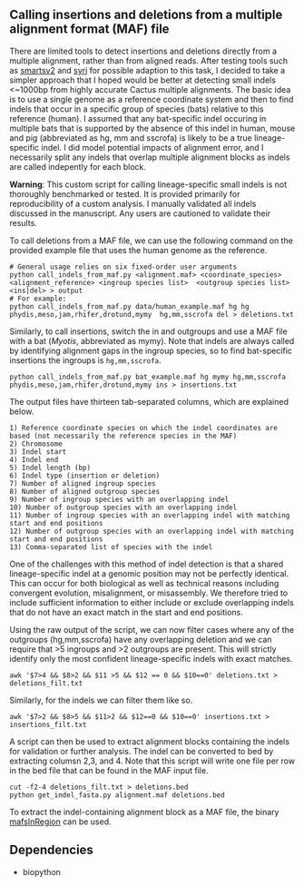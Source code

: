 
## Calling insertions and deletions from a multiple alignment format (MAF) file 

There are limited tools to detect insertions and deletions directly from a multiple alignment, rather than from aligned reads. After testing tools such as [smartsv2](https://github.com/EichlerLab/smrtsv2) and [syri](https://schneebergerlab.github.io/syri/) for possible adaption to this task, I decided to take a simpler approach that I hoped would be better at detecting small indels <~1000bp from highly accurate Cactus multiple alignments. The basic idea is to use a single genome as a reference coordinate system and then to find indels that occur in a specific group of species (bats) relative to this reference (human). I assumed that any bat-specific indel occuring in multiple bats that is supported by the absence of this indel in human, mouse and pig (abbreviated as hg, mm and sscrofa) is likely to be a true lineage-specific indel. I did model potential impacts of alignment error, and I necessarily split any indels that overlap multiple alignment blocks as indels are called indepently for each block.

**Warning**: This custom script for calling lineage-specific small indels is not thoroughly benchmarked or tested. It is provided primarily for reproducibility of a custom analysis. I manually validated all indels discussed in the manuscript. Any users are cautioned to validate their results.  

To call deletions from a MAF file, we can use the following command on the provided example file that uses the human genome as the reference. 
```
# General usage relies on six fixed-order user arguments
python call_indels_from_maf.py <alignment.maf> <coordinate_species> <alignment_reference> <ingroup species list>  <outgroup species list> <ins|del> > output
# For example:
python call_indels_from_maf.py data/human_example.maf hg hg phydis,meso,jam,rhifer,drotund,mymy  hg,mm,sscrofa del > deletions.txt
```

Similarly, to call insertions, switch the in and outgroups and use a MAF file with a bat (*Myotis*, abbreviated as mymy). Note that indels are always called by identifying alignment gaps in the ingroup species, so to find bat-specific insertions the ingroups is `hg,mm,sscrofa`.

```
python call_indels_from_maf.py bat_example.maf hg mymy hg,mm,sscrofa phydis,meso,jam,rhifer,drotund,mymy ins > insertions.txt
```

The output files have thirteen tab-separated columns, which are explained below.

```
1) Reference coordinate species on which the indel coordinates are based (not necessarily the reference species in the MAF)
2) Chromosome
3) Indel start
4) Indel end
5) Indel length (bp)
6) Indel type (insertion or deletion)
7) Number of aligned ingroup species
8) Number of aligned outgroup species
9) Number of ingroup species with an overlapping indel
10) Number of outgroup species with an overlapping indel
11) Number of ingroup species with an overlapping indel with matching start and end positions
12) Number of outgroup species with an overlapping indel with matching start and end positions
13) Comma-separated list of species with the indel
```

One of the challenges with this method of indel detection is that a shared lineage-specific indel at a genomic position may not be perfectly identical. This can occur for both biological as well as technical reasons including convergent evolution, misalignment, or misassembly. We therefore tried to include sufficient information to either include or exclude overlapping indels that do not have an exact match in the start and end positions.

Using the raw output of the script, we can now filter cases where any of the outgroups (hg,mm,sscrofa) have any overlapping deletion and we can require that >5 ingroups and >2 outgroups are present. This will strictly identify only the most confident lineage-specific indels with exact matches.

```
awk '$7>4 && $8>2 && $11 >5 && $12 == 0 && $10==0' deletions.txt > deletions_filt.txt
```

Similarly, for the indels we can filter them like so.

```
awk '$7>2 && $8>5 && $11>2 && $12==0 && $10==0' insertions.txt > insertions_filt.txt
```

A script can then be used to extract alignment blocks containing the indels for validation or further analysis. The indel can be converted to bed by extracting columsn 2,3, and 4. Note that this script will write one file per row in the bed file that can be found in the MAF input file.

```
cut -f2-4 deletions_filt.txt > deletions.bed
python get_indel_fasta.py alignment.maf deletions.bed
```

To extract the indel-containing alignment block as a MAF file, the binary [mafsInRegion](http://hgdownload.soe.ucsc.edu/admin/exe/linux.x86_64/) can be used.

## Dependencies

* biopython
